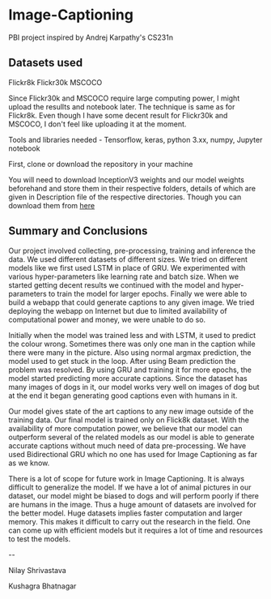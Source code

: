 # Image-Captioning
PBI project inspired by Andrej Karpathy's CS231n

## Datasets used
  Flickr8k
  Flickr30k
  MSCOCO
  
  Since Flickr30k and MSCOCO require large computing power, I might upload the resullts and notebook later. The technique is same as for Flickr8k. Even though I have some decent result for Flickr30k and MSCOCO, I don't feel like uploading it at the moment.
  
Tools and libraries needed - 
Tensorflow, keras, python 3.xx, numpy, Jupyter notebook

First, clone or download the repository in your machine

You will need to download InceptionV3 weights and our model weights beforehand and store them in their respective folders, details of which are given in Description file of the respective directories. Though you can download them from [here](https://drive.google.com/open?id=1DLujMGIR-IKlFALKMTEE8VCi9jlmFTYV)


## Summary and Conclusions

Our project involved collecting, pre-processing, training and inference the data. We used different datasets of different sizes. We tried on different models like we first used LSTM in place of GRU. We experimented with various hyper-parameters like learning rate and batch size. When we started getting decent results we continued with the model and hyper-parameters to train the model for larger epochs. Finally we were able to build a webapp that could generate captions to any given image. We tried deploying the webapp on Internet but due to limited availability of computational power and money, we were unable to do so.

Initially when the model was trained less and with LSTM, it used to predict the colour wrong. Sometimes there was only one man in the caption while there were many in the picture. Also using normal argmax prediction, the model used to get stuck in the loop. After using Beam prediction the problem was resolved. By using GRU and training it for more epochs, the model started predicting more accurate captions. Since the dataset has many images of dogs in it, our model works very well on images of dog but at the end it began generating good captions even with humans in it.

Our model gives state of the art captions to any new image outside of the training data. Our final model is trained only on Flick8k dataset. With the availability of more computation power, we believe that our model can outperform several of the related models as our model is able to generate accurate captions without much need of data pre-processing.
We have used Bidirectional GRU which no one has used for Image Captioning as far as we know. 

There is a lot of scope for future work in Image Captioning. It is always difficult to generalize the model. If we have a lot of animal pictures in our dataset, our model might be biased to dogs and will perform poorly if there are humans in the image. Thus a huge amount of datasets are involved for the better model. Huge datasets implies faster computation and larger memory. This makes it difficult to carry out the research in the field. One can come up with efficient models but it requires a lot of time and resources to test the models.


--

Nilay Shrivastava

Kushagra Bhatnagar


